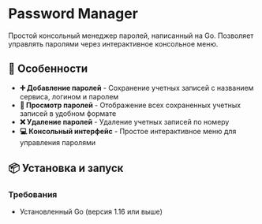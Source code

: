 # Password Manager

Простой консольный менеджер паролей, написанный на Go. Позволяет управлять паролями через интерактивное консольное меню.

## 🚀 Особенности

- **➕ Добавление паролей** - Сохранение учетных записей с названием сервиса, логином и паролем
- **👀 Просмотр паролей** - Отображение всех сохраненных учетных записей в удобном формате
- **❌ Удаление паролей** - Удаление учетных записей по номеру
- **💻 Консольный интерфейс** - Простое интерактивное меню для управления паролями

## 📦 Установка и запуск

### Требования
- Установленный Go (версия 1.16 или выше)

